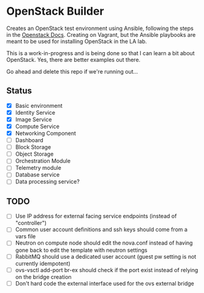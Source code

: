 OpenStack Builder
=================

Creates an OpenStack test environment using Ansible, following the steps in the [Openstack Docs](http://docs.openstack.org/juno/install-guide/install/apt/content/).  Creating on Vagrant, but the Ansible playbooks are meant to be used for installing OpenStack in the LA lab.

This is a work-in-progress and is being done so that I can learn a bit about OpenStack.  Yes, there are better examples out there.

Go ahead and delete this repo if we're running out...

Status
------

- [x] Basic environment
- [x] Identity Service
- [x] Image Service
- [x] Compute Service
- [x] Networking Component
- [ ] Dashboard
- [ ] Block Storage
- [ ] Object Storage
- [ ] Orchestration Module
- [ ] Telemetry module
- [ ] Database service
- [ ] Data processing service?

TODO
----
- [ ] Use IP address for external facing service endpoints (instead of "controller")
- [ ] Common user account definitions and ssh keys should come from a vars file
- [ ] Neutron on compute node should edit the nova.conf instead of having gone back to edit the template with neutron settings
- [ ] RabbitMQ should use a dedicated user account (guest pw setting is not currently idempotent)
- [ ] ovs-vsctl add-port br-ex should check if the port exist instead of relying on the bridge creation
- [ ] Don't hard code the external interface used for the ovs external bridge